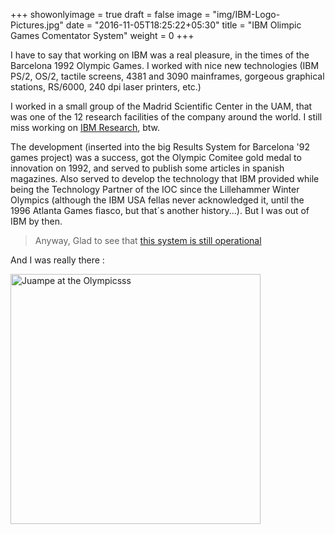 +++
showonlyimage = true
draft = false
image = "img/IBM-Logo-Pictures.jpg"
date = "2016-11-05T18:25:22+05:30"
title = "IBM Olimpic Games Comentator System"
weight = 0
+++

I have to say that working on IBM was a real pleasure, in the times of the Barcelona 1992 Olympic Games. I worked with nice new technologies (IBM PS/2, OS/2, tactile screens, 4381 and 3090 mainframes, gorgeous graphical stations, RS/6000, 240 dpi laser printers, etc.) 

I worked in a small group of the Madrid Scientific Center in the UAM, that was one of the 12 research facilities of the company around the world. I still miss working on [IBM Research](http://www.research.ibm.com/), btw.
<!--more-->

The development (inserted into the big Results System for Barcelona '92 games project) was a success, got the Olympic Comitee gold medal to innovation on 1992, and served to publish some articles in spanish magazines. Also served to develop the technology that IBM provided while being the Technology Partner of the IOC since the Lillehammer Winter Olympics (although the IBM USA fellas never acknowledged it, until the 1996 Atlanta Games fiasco, but that´s another history...). But I was out of IBM by then.   

> Anyway, Glad to see that [this system is still operational][1]

And I was really there :

<img src="/img/B92-jpc-picornell-04.jpg" alt="Juampe at the Olympicsss" style="width: 400px;"/>

[1]: http://www.computerweekly.com/news/2240105488/Olympic-software-engineers-enter-final-leg-of-marathon-IT-development-project
